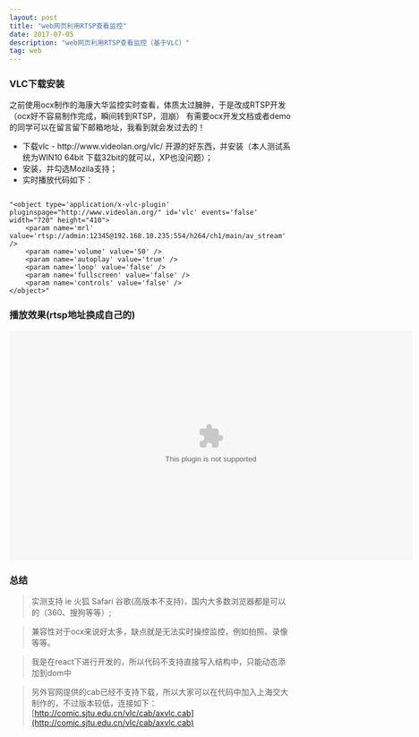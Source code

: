 ```yaml
---
layout: post
title: "web网页利用RTSP查看监控"
date: 2017-07-05 
description: "web网页利用RTSP查看监控（基于VLC）"
tag: web 
---  
```


### VLC下载安装
之前使用ocx制作的海康大华监控实时查看，体质太过臃肿，于是改成RTSP开发（ocx好不容易制作完成，瞬间转到RTSP，泪崩）
有需要ocx开发文档或者demo的同学可以在留言留下邮箱地址，我看到就会发过去的！

<ul>
  <li>下载vlc -  http://www.videolan.org/vlc/  开源的好东西，并安装（本人测试系统为WIN10 64bit 下载32bit的就可以，XP也没问题）；</li>
  <li>安装，并勾选Mozila支持；</li>
  <li>实时播放代码如下：</li>
</ul>

```

"<object type='application/x-vlc-plugin' pluginspage="http://www.videolan.org/" id='vlc' events='false' width="720" height="410">
    <param name='mrl' value='rtsp://admin:12345@192.168.10.235:554/h264/ch1/main/av_stream' />
    <param name='volume' value='50' />
    <param name='autoplay' value='true' />
    <param name='loop' value='false' />
    <param name='fullscreen' value='false' />
    <param name='controls' value='false' />
</object>"

```
### 播放效果(rtsp地址换成自己的)

<p>
<object type='application/x-vlc-plugin' pluginspage="http://www.videolan.org/" id='vlc' events='false' width="720" height="410">
    <param name='mrl' value='rtsp://admin:12345@192.168.10.235:554/h264/ch1/main/av_stream' />
    <param name='volume' value='50' />
    <param name='autoplay' value='true' />
    <param name='loop' value='false' />
    <param name='fullscreen' value='false' />
    <param name='controls' value='false' />
</object>
<p>

### 总结

>实测支持 ie 火狐 Safari 谷歌(高版本不支持)，国内大多数浏览器都是可以的（360、搜狗等等）;

>兼容性对于ocx来说好太多，缺点就是无法实时操控监控，例如拍照、录像等等。


>我是在react下进行开发的，所以代码不支持直接写入结构中，只能动态添加到dom中


>另外官网提供的cab已经不支持下载，所以大家可以在代码中加入上海交大制作的，不过版本较低，连接如下：
>[http://comic.sjtu.edu.cn/vlc/cab/axvlc.cab](http://comic.sjtu.edu.cn/vlc/cab/axvlc.cab)
